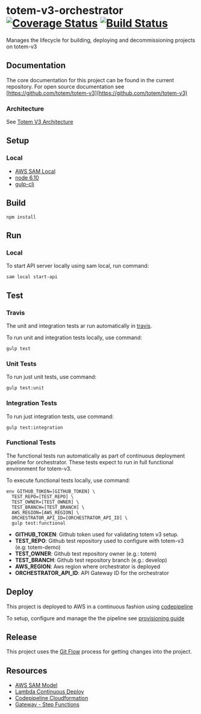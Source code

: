 # totem-v3-orchestrator [![Coverage Status](https://coveralls.io/repos/github/totem/totem-v3-orchestrator/badge.svg?branch=feature_git-workflow)](https://coveralls.io/github/totem/totem-v3-orchestrator?branch=feature_git-workflow) [![Build Status](https://travis-ci.org/totem/totem-v3-orchestrator.svg?branch=feature_git-workflow)](https://travis-ci.org/totem/totem-v3-orchestrator)
Manages the lifecycle for building, deploying  and decommissioning projects on totem-v3

## Documentation
 
The core documentation for this project can be found in the current repository. For open source documentation see [https://github.com/totem/totem-v3](https://github.com/totem/totem-v3)

### Architecture

See [Totem V3 Architecture](https://github.com/totem/totem-v3/tree/develop/architecture)

 
## Setup
 
### Local

- [AWS SAM Local](https://github.com/awslabs/aws-sam-local#windows-linux-osx-with-npm-recommended)
- [node 6.10](https://nodejs.org)
- [gulp-cli](https://www.npmjs.com/package/gulp-cli/tutorial)
 
## Build
 
```
npm install
```
 
## Run
 
### Local

To start API server locally using sam local, run command:

```
sam local start-api 
```
 
## Test

### Travis
The unit and integration tests ar run automatically in [travis](https://travis-ci.org/totem/totem-v3-orchestrator). 


To run unit and integration tests locally, use command:

```
gulp test
```

### Unit Tests
To run just unit tests, use command:

```
gulp test:unit
```

### Integration Tests
To run just integration tests, use command:

```
gulp test:integration
```

### Functional Tests
The functional tests run automatically as part of continuous deployment pipeline for
orchestrator. These tests expect to run in  full functional environment for totem-v3.

To execute functional tests locally, use command:

```
env GITHUB_TOKEN=[GITHUB_TOKEN] \
  TEST_REPO=[TEST_REPO] \
  TEST_OWNER=[TEST_OWNER] \
  TEST_BRANCH=[TEST_BRANCH] \
  AWS_REGION=[AWS_REGION] \
  ORCHESTRATOR_API_ID=[ORCHESTRATOR_API_ID] \
  gulp test:functional
```

- **GITHUB_TOKEN**: Github token used for validating totem v3 setup.
- **TEST_REPO**: Github test repository used to configure with totem-v3 (e.g: totem-demo)
- **TEST_OWNER**: Github test repository owner (e.g.: totem)
- **TEST_BRANCH**: Github test repository branch (e.g.: develop)
- **AWS_REGION**: Aws region where orchestrator is deployed
- **ORCHESTRATOR_API_ID**: API Gateway ID for the orchestrator

 
## Deploy
 
This project is deployed to AWS in a continuous fashion using [codepipeline](https://aws.amazon.com/codepipeline/)

To setup, configure and manage the the pipeline see [provisioning guide](./provisioning)
 
 
## Release
 
This project uses the [Git Flow](https://confluence.meltdev.com/display/DEV/Git+Flow) process for getting changes into the project.


## Resources

- [AWS SAM Model](https://github.com/awslabs/serverless-application-model)
- [Lambda Continuous Deploy](http://docs.aws.amazon.com/lambda/latest/dg/automating-deployment.html) 
- [Codepipeline Cloudformation](http://docs.aws.amazon.com/AWSCloudFormation/latest/UserGuide/aws-resource-codepipeline-pipeline.html)
- [Gateway - Step Functions](http://docs.aws.amazon.com/step-functions/latest/dg/tutorial-api-gateway.html)